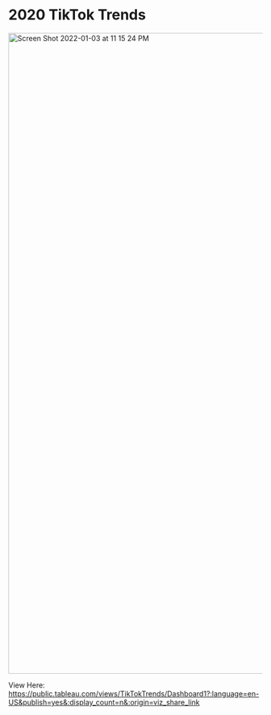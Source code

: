 # 2020 TikTok Trends

<img width="1269" alt="Screen Shot 2022-01-03 at 11 15 24 PM" src="https://user-images.githubusercontent.com/48108815/148008772-9a85b3e0-a82d-43c4-95a5-e578f743dba8.png">

View Here: https://public.tableau.com/views/TikTokTrends/Dashboard1?:language=en-US&publish=yes&:display_count=n&:origin=viz_share_link
